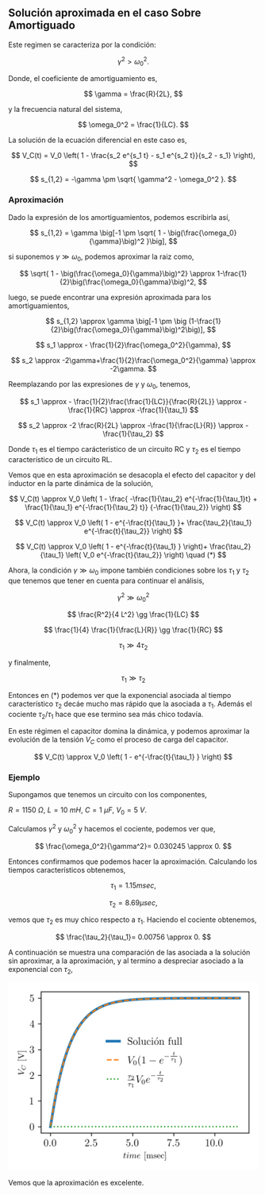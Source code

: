 ## Solución aproximada en el caso Sobre Amortiguado

Este regimen se caracteriza por la condición: 

$$
\gamma^2 > \omega_0^2.
$$

Donde, el coeficiente de amortiguamiento es,

$$
\gamma = \frac{R}{2L},
$$

y la frecuencia natural del sistema,

$$
\omega_0^2 = \frac{1}{LC}.
$$

La solución de la ecuación diferencial en este caso es,

$$
V_C(t) = V_0 \left( 1 - \frac{s_2 e^{s_1 t} - s_1 e^{s_2 t}}{s_2 - s_1} \right),
$$

$$
s_{1,2} = -\gamma \pm \sqrt{ \gamma^2 - \omega_0^2 }.
$$


### Aproximación 

Dado la expresión de los amortiguamientos, podemos escribirla así,

$$
s_{1,2} = \gamma \big[-1 \pm \sqrt{ 1 - \big(\frac{\omega_0}{\gamma}\big)^2 }\big],
$$

si suponemos $\gamma \gg \omega_0$, podemos aproximar la raiz como,

$$
\sqrt{ 1 - \big(\frac{\omega_0}{\gamma}\big)^2} \approx 1-\frac{1}{2}\big(\frac{\omega_0}{\gamma}\big)^2,
$$

luego, se puede encontrar una expresión aproximada para los amortiguamientos,

$$
s_{1,2} \approx \gamma \big[-1 \pm \big (1-\frac{1}{2}\big(\frac{\omega_0}{\gamma}\big)^2\big)],
$$

$$
s_1 \approx - \frac{1}{2}\frac{\omega_0^2}{\gamma},
$$

$$
s_2 \approx -2\gamma+\frac{1}{2}\frac{\omega_0^2}{\gamma} \approx -2\gamma.
$$

Reemplazando por las expresiones de $\gamma$ y $\omega_0$, tenemos,

$$
s_1 \approx - \frac{1}{2}\frac{\frac{1}{LC}}{\frac{R}{2L}} \approx -\frac{1}{RC} \approx -\frac{1}{\tau_1}
$$

$$
s_2 \approx -2 \frac{R}{2L} \approx -\frac{1}{\frac{L}{R}} \approx -\frac{1}{\tau_2} 
$$

Donde $\tau_1$ es el tiempo carácteristico de un circuito RC y $\tau_2$ es el tiempo característico de un circuito RL.

Vemos que en esta aproximación se desacopla el efecto del capacitor y del inductor en la parte dinámica de la solución,

$$
V_C(t) \approx V_0 
\left( 1 - 
\frac{ 
-\frac{1}{\tau_2} e^{-\frac{1}{\tau_1}t} + 
\frac{1}{\tau_1} e^{-\frac{1}{\tau_2} t}}
{-\frac{1}{\tau_2}} 
\right)
$$

$$
V_C(t) \approx V_0 
\left( 1 - e^{-\frac{t}{\tau_1} }+
\frac{\tau_2}{\tau_1} e^{-\frac{t}{\tau_2}}
\right) 
$$

$$
V_C(t) \approx 
V_0 \left( 1 - e^{-\frac{t}{\tau_1} } \right)+
\frac{\tau_2}{\tau_1} \left( V_0  e^{-\frac{t}{\tau_2}}
\right) \quad (*)
$$


Ahora, la condición $\gamma \gg \omega_0$ impone también condiciones sobre los $\tau_1$ y $\tau_2$ que tenemos que tener en cuenta para continuar el análisis,

$$
\gamma^2 \gg \omega_0^2
$$

$$
\frac{R^2}{4 L^2} \gg \frac{1}{LC}
$$

$$
\frac{1}{4} \frac{1}{\frac{L}{R}} \gg \frac{1}{RC}
$$

$$
\tau_1 \gg 4 \tau_2
$$

y finalmente,

$$
\tau_1 \gg  \tau_2
$$

Entonces en $(*)$ podemos ver que la exponencial asociada al tiempo característico $\tau_2$ decáe mucho mas rápido que la asociada a $\tau_1$. Además el cociente $\tau_2/\tau_1$ hace que ese termino sea más chico todavía.

En este régimen el capacitor domina la dinámica, y podemos aproximar la evolución de la tensión $V_C$ como el proceso de carga del capacitor.

$$
V_C(t) \approx V_0 
\left( 1 - 
e^{-\frac{t}{\tau_1} }
\right) 
$$


### Ejemplo

Supongamos que tenemos un circuito con los componentes,

$R= 1150$ $\Omega$, 
$L= 10$ $mH$, 
$C= 1$ $\mu F$, 
$V_0 = 5$ $V$.

Calculamos $\gamma^2$ y $\omega_0^2$ y hacemos el cociente, podemos ver que,

$$
\frac{\omega_0^2}{\gamma^2}= 0.030245 \approx 0.
$$

Entonces confirmamos que podemos hacer la aproximación. 
Calculando los tiempos característicos obtenemos,

$$
\tau_1= 1.15  m sec,
$$

$$
\tau_2= 8.69  \mu sec,
$$ 

vemos que $\tau_2$ es muy chico respecto a $\tau_1$. Haciendo el cociente obtenemos,

$$
\frac{\tau_2}{\tau_1}= 0.00756 \approx 0.
$$

A continuación se muestra una comparación de las asociada a la solución sin aproximar, a la aproximación, y al termino a despreciar asociado a la exponencial con $\tau_2$,

![img1](images/aprox_VC.png)

Vemos que la aproximación es excelente.